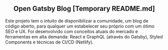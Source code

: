 <h2 align="center">
  Open Gatsby Blog [Temporary README.md]
</h2>

Este projeto tem o intuito de disponibilizar a comunidade, um blog de código aberto, para qualquer um estabelecer seu próprio com um ótimo SEO e UX. Foi desenvolvido com conceitos atuais do mercado e ferramentas em alta demanda: React e GraphQL (através do Gatsby), Styled Components e técnicas de CI/CD (Netlify).
